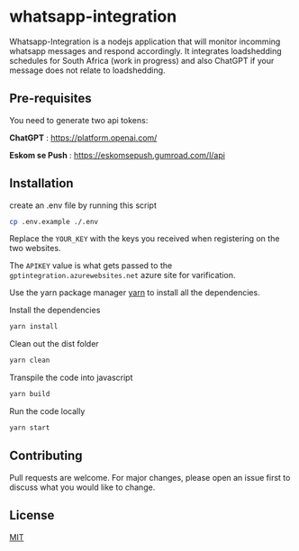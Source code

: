 # whatsapp-integration

Whatsapp-Integration is a nodejs application that will monitor incomming whatsapp messages and respond accordingly.
It integrates loadshedding schedules for South Africa (work in progress) and also ChatGPT if your message does not relate to loadshedding.

## Pre-requisites

You need to generate two api tokens:

**ChatGPT** : <https://platform.openai.com/>

**Eskom se Push** : <https://eskomsepush.gumroad.com/l/api>

## Installation

create an .env file by running this script

```bash
cp .env.example ./.env
```

Replace the `YOUR_KEY` with the keys you received when registering on the two websites.

The `APIKEY` value is what gets passed to the `gptintegration.azurewebsites.net` azure site for varification.

Use the yarn package manager [yarn](https://yarnpkg.com/) to install all the dependencies.

Install the dependencies

```bash
yarn install
```

Clean out the dist folder

```bash
yarn clean
```

Transpile the code into javascript

```bash
yarn build
```

Run the code locally

```bash
yarn start
```

## Contributing

Pull requests are welcome. For major changes, please open an issue first
to discuss what you would like to change.

## License

[MIT](https://choosealicense.com/licenses/mit/)
